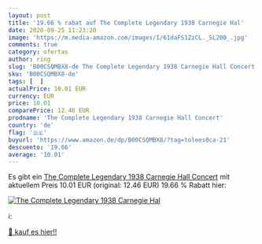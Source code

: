 ```yaml
---
layout: post
title: '19.66 % rabat auf The Complete Legendary 1938 Carnegie Hal'
date: 2020-09-25 11:23:20
image: 'https://m.media-amazon.com/images/I/61daFS1ZzCL._SL200_.jpg'
comments: true
category: ofertas
author: ring
slug: 'B00CSQMBX8-de The Complete Legendary 1938 Carnegie Hall Concert'
sku: 'B00CSQMBX8-de'
tags: [  ]
actualPrice: 10.01 EUR
currency: EUR
price: 10.01
comparePrice: 12.46 EUR
prodname: 'The Complete Legendary 1938 Carnegie Hall Concert'
country: 'de'
flag: '🇩🇪'
buyurl: 'https://www.amazon.de/dp/B00CSQMBX8/?tag=tolees0ca-21'
descuento: '19.66'
average: '10.01'
---
```


Es gibt ein [The Complete Legendary 1938 Carnegie Hall Concert](https://www.amazon.de/dp/B00CSQMBX8/?tag=tolees0ca-21) mit aktuellem Preis 10.01 EUR (original: 12.46 EUR) 19.66 % Rabatt hier:

[![The Complete Legendary 1938 Carnegie Hal](https://m.media-amazon.com/images/I/61daFS1ZzCL._SL200_.jpg)](https://www.amazon.de/dp/B00CSQMBX8/?tag=tolees0ca-21)

ℹ️:


[🛒 kauf es hier!!](https://www.amazon.de/dp/B00CSQMBX8/?tag=tolees0ca-21)

